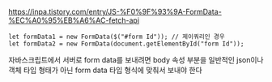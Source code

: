 https://inpa.tistory.com/entry/JS-%F0%9F%93%9A-FormData-%EC%A0%95%EB%A6%AC-fetch-api


```
let formData1 = new FormData($("#form Id")); // 제이쿼리인 경우
let formData2 = new FormData(document.getElementById("form Id"));
```


자바스크립트에서 서버로 form data를 보내려면 body 속성 부분을 일반적인 json이나 객체 타입 형태가 아닌 form data 타입 형식에 맞춰서 보내야 한다
